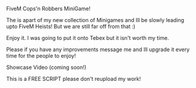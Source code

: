 FiveM Cops'n Robbers MiniGame! 

The is apart of my new collection of Minigames and Ill be slowly leading upto FiveM Heists! But we are still far off from that :)

Enjoy it. I was going to put it onto Tebex but it isn't worth my time.

Please if you have any improvements message me and Ill upgrade it every time for the people to enjoy!

Showcase Video (coming soon!)

This is a FREE SCRIPT please don't reupload my work!

